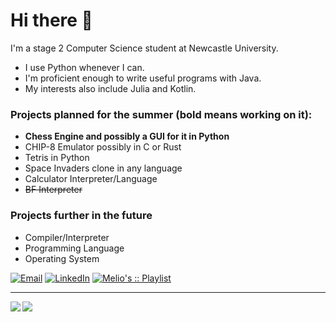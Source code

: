# Hi there 👋

I'm a stage 2 Computer Science student at Newcastle University.

- I use Python whenever I can. 
- I'm proficient enough to write useful programs with Java.
- My interests also include Julia and Kotlin.

### Projects planned for the summer (bold means working on it):
- **Chess Engine and possibly a GUI for it in Python**
- CHIP-8 Emulator possibly in C or Rust
- Tetris in Python
- Space Invaders clone in any language
- Calculator Interpreter/Language
- ~~BF Interpreter~~

### Projects further in the future
- Compiler/Interpreter
- Programming Language
- Operating System

[![Email](https://img.shields.io/badge/Email-Contact-red?style=for-the-badge&logo=gmail)](mailto:ljllacuna5@gmail.com)
[![LinkedIn](https://img.shields.io/badge/LinkedIn-0077B5?style=for-the-badge&logo=linkedin&logoColor=white)](https://www.linkedin.com/in/lesther-llacuna/)
[![Melio's :: Playlist](https://img.shields.io/badge/Spotify-Melio's%20%3A%3A%20Playlist-green?style=for-the-badge&logo=spotify)](https://open.spotify.com/playlist/1Zsp79YdKbeY6YgG7t6IYH)


<hr>

<img align="left" src="https://github-readme-stats.vercel.app/api?username=lestherll&show_icons=true&theme=gruvbox&hide_border=true"/>

<img align="left" src="https://github-readme-stats.vercel.app/api/top-langs/?username=lestherll&layout=compact&card_width=250&hide_border=true&theme=gruvbox&hide=dhall,html"/>
